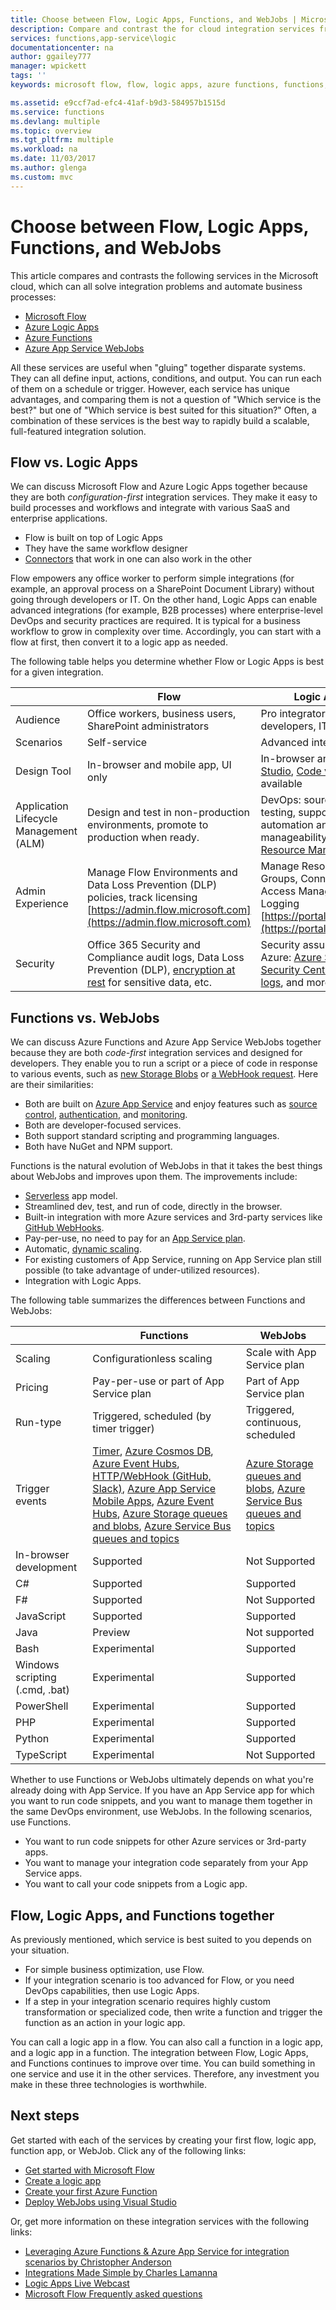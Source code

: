 ```yaml
---
title: Choose between Flow, Logic Apps, Functions, and WebJobs | Microsoft Docs
description: Compare and contrast the for cloud integration services from Microsoft and decide which service(s) you should use.
services: functions,app-service\logic
documentationcenter: na
author: ggailey777
manager: wpickett
tags: ''
keywords: microsoft flow, flow, logic apps, azure functions, functions, azure webjobs, webjobs, event processing, dynamic compute, serverless architecture

ms.assetid: e9ccf7ad-efc4-41af-b9d3-584957b1515d
ms.service: functions
ms.devlang: multiple
ms.topic: overview
ms.tgt_pltfrm: multiple
ms.workload: na
ms.date: 11/03/2017
ms.author: glenga
ms.custom: mvc
---
```

# Choose between Flow, Logic Apps, Functions, and WebJobs
This article compares and contrasts the following services in the Microsoft cloud, which can all solve integration problems and automate business processes:

* [Microsoft Flow](https://flow.microsoft.com/)
* [Azure Logic Apps](https://azure.microsoft.com/services/logic-apps/)
* [Azure Functions](https://azure.microsoft.com/services/functions/)
* [Azure App Service WebJobs](../app-service/web-sites-create-web-jobs.md)

All these services are useful when "gluing" together disparate systems. They can all define input, actions, conditions, and output. You can run each of them on a schedule or trigger. However, each service has unique advantages, and comparing them is not a question of "Which service is the best?" but one of "Which service is best suited for this situation?" Often, a combination of these services is the best way to rapidly build a scalable, full-featured 
integration solution.

<a name="flow"></a>

## Flow vs. Logic Apps
We can discuss Microsoft Flow and Azure Logic Apps together because they are both *configuration-first* integration services. They make it easy to build processes and workflows and integrate with various SaaS and enterprise applications. 

* Flow is built on top of Logic Apps
* They have the same workflow designer
* [Connectors](../connectors/apis-list.md) that work in one can also work in the other

Flow empowers any office worker to perform simple integrations (for example, an approval process on a SharePoint Document Library) without going through developers or IT. On the other hand, Logic Apps can enable advanced integrations (for example, B2B processes) where enterprise-level DevOps and security practices are required. It is typical for a business workflow to grow in 
complexity over time. Accordingly, you can start with a flow at first, then convert it to a logic app as needed.

The following table helps you determine whether Flow or Logic Apps is best for a given integration.

|  | Flow | Logic Apps |
| --- | --- | --- |
| Audience |Office workers, business users, SharePoint administrators |Pro integrators and developers, IT pros |
| Scenarios |Self-service |Advanced integrations |
| Design Tool |In-browser and mobile app, UI only |In-browser and [Visual Studio](../logic-apps/logic-apps-deploy-from-vs.md), [Code view](../logic-apps/logic-apps-author-definitions.md) available |
| Application Lifecycle Management (ALM) |Design and test in non-production environments, promote to production when ready. |DevOps: source control, testing, support, automation and manageability in [Azure Resource Management](../logic-apps/logic-apps-create-deploy-azure-resource-manager-templates.md) |
| Admin Experience |Manage Flow Environments and Data Loss Prevention (DLP) policies, track licensing [https://admin.flow.microsoft.com](https://admin.flow.microsoft.com) |Manage Resource Groups, Connections, Access Management and  Logging [https://portal.azure.com](https://portal.azure.com) |
| Security |Office 365 Security and Compliance audit logs, Data Loss Prevention (DLP), [encryption at rest](https://wikipedia.org/wiki/Data_at_rest#Encryption) for sensitive data, etc. |Security assurance of Azure: [Azure Security](https://www.microsoft.com/trustcenter/Security/AzureSecurity), [Security Center](https://azure.microsoft.com/services/security-center/), [audit logs](https://azure.microsoft.com/blog/azure-audit-logs-ux-refresh/), and more. |

<a name="function"></a>

## Functions vs. WebJobs
We can discuss Azure Functions and Azure App Service WebJobs together because they are both *code-first* integration services and designed for developers. They enable you to run a script or a piece of code in response to various events, such as [new Storage Blobs](functions-bindings-storage.md) or [a WebHook request](functions-bindings-http-webhook.md). Here are their similarities: 

* Both are built on [Azure App Service](../app-service/app-service-web-overview.md) and enjoy features such as 
  [source control](../app-service/app-service-continuous-deployment.md), 
  [authentication](../app-service/app-service-authentication-overview.md), and [monitoring](../app-service/web-sites-monitor.md).
* Both are developer-focused services.
* Both support standard scripting and programming languages.
* Both have NuGet and NPM support.

Functions is the natural evolution of WebJobs in that it takes the best things about WebJobs and improves upon them. The improvements include: 

* [Serverless](https://azure.microsoft.com/overview/serverless-computing/) app model.
* Streamlined dev, test, and run of code, directly in the browser.
* Built-in integration with more Azure services and 3rd-party services like [GitHub WebHooks](https://developer.github.com/webhooks/creating/).
* Pay-per-use, no need to pay for an [App Service plan](../app-service/azure-web-sites-web-hosting-plans-in-depth-overview.md).
* Automatic, [dynamic scaling](functions-scale.md).
* For existing customers of App Service, running on App Service plan still possible (to take advantage of under-utilized resources).
* Integration with Logic Apps.

The following table summarizes the differences between Functions and WebJobs:

|  | Functions | WebJobs |
| --- | --- | --- |
| Scaling |Configurationless scaling |Scale with App Service plan |
| Pricing |Pay-per-use or part of App Service plan |Part of App Service plan |
| Run-type |Triggered, scheduled (by timer trigger) |Triggered, continuous, scheduled |
| Trigger events |[Timer](functions-bindings-timer.md), [Azure Cosmos DB](functions-bindings-documentdb.md), [Azure Event Hubs](functions-bindings-event-hubs.md), [HTTP/WebHook (GitHub, Slack)](functions-bindings-http-webhook.md), [Azure App Service Mobile Apps](functions-bindings-mobile-apps.md), [Azure Event Hubs](functions-bindings-event-hubs.md), [Azure Storage queues and blobs](functions-bindings-storage-blob.md), [Azure Service Bus queues and topics](functions-bindings-service-bus.md) |[Azure Storage queues and blobs](functions-bindings-storage-blob.md), [Azure Service Bus queues and topics](functions-bindings-service-bus.md) |
| In-browser development |Supported |Not Supported |
| C# |Supported |Supported |
| F# |Supported |Not Supported |
| JavaScript |Supported |Supported |
| Java |Preview | Not supported |
| Bash |Experimental |Supported |
| Windows scripting (.cmd, .bat) |Experimental |Supported |
| PowerShell |Experimental |Supported |
| PHP |Experimental |Supported |
| Python |Experimental |Supported |
| TypeScript |Experimental |Not Supported |

Whether to use Functions or WebJobs ultimately depends on what you're already doing with App Service. If you have an App Service 
app for which you want to run code snippets, and you want to manage them together in the same DevOps environment, use WebJobs. In the following scenarios, use Functions.

* You want to run code snippets for other Azure services or 3rd-party apps.
* You want to manage your integration code separately from your App Service apps.
* You want to call your code snippets from a Logic app. 

<a name="together"></a>

## Flow, Logic Apps, and Functions together
As previously mentioned, which service is best suited to you depends on your situation. 

* For simple business optimization, use Flow.
* If your integration scenario is too advanced for Flow, or you need DevOps capabilities, then use Logic Apps.
* If a step in your integration scenario requires highly custom transformation or specialized code, then write a  function and trigger the function as an action in your logic app.

You can call a logic app in a flow. You can also call a function in a logic app, and a logic app in a function. 
The integration between Flow, Logic Apps, and Functions continues to improve over time. You can build something in one service and use it in the other services. Therefore, any investment you make in these three technologies is worthwhile.

## Next steps
Get started with each of the services by creating your first flow, logic app, function app, or WebJob. Click any of the following links:

* [Get started with Microsoft Flow](https://flow.microsoft.com/en-us/documentation/getting-started/)
* [Create a logic app](../logic-apps/logic-apps-create-a-logic-app.md)
* [Create your first Azure Function](functions-create-first-azure-function.md)
* [Deploy WebJobs using Visual Studio](../app-service/websites-dotnet-deploy-webjobs.md)

Or, get more information on these integration services with the following links:

* [Leveraging Azure Functions & Azure App Service for integration scenarios by Christopher Anderson](http://www.biztalk360.com/integrate-2016-resources/leveraging-azure-functions-azure-app-service-integration-scenarios/)
* [Integrations Made Simple by Charles Lamanna](http://www.biztalk360.com/integrate-2016-resources/integrations-made-simple/)
* [Logic Apps Live Webcast](http://aka.ms/logicappslive)
* [Microsoft Flow Frequently asked questions](https://flow.microsoft.com/documentation/frequently-asked-questions/)

